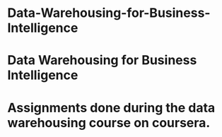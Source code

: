 # Data-Warehousing-for-Business-Intelligence
# Data Warehousing for Business Intelligence  
# Assignments done during the data warehousing course on coursera.
